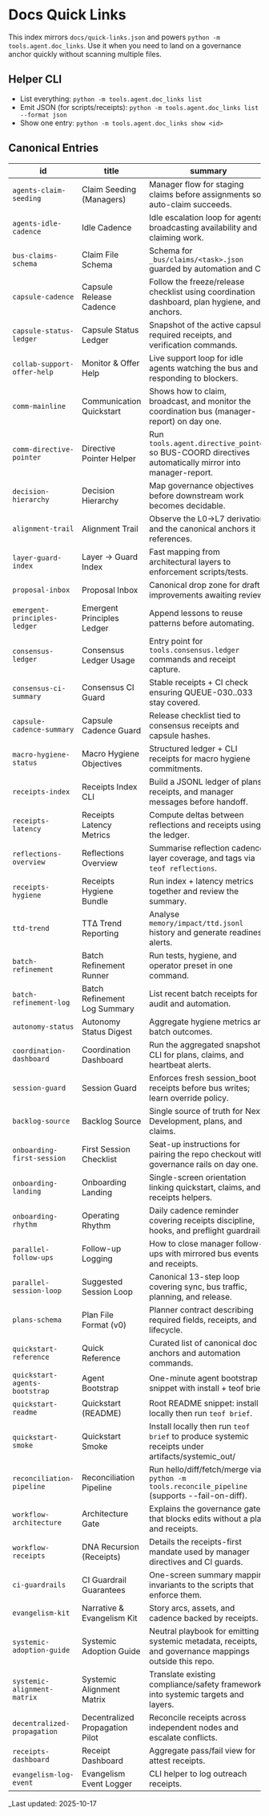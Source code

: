 # Docs Quick Links

This index mirrors `docs/quick-links.json` and powers `python -m tools.agent.doc_links`. Use it when you need to land on a governance anchor quickly without scanning multiple files.

## Helper CLI
- List everything: `python -m tools.agent.doc_links list`
- Emit JSON (for scripts/receipts): `python -m tools.agent.doc_links list --format json`
- Show one entry: `python -m tools.agent.doc_links show <id>`

## Canonical Entries
| id | title | summary | target |
| --- | --- | --- | --- |
| `agents-claim-seeding` | Claim Seeding (Managers) | Manager flow for staging claims before assignments so auto-claim succeeds. | [docs/agents.md#claim-seeding-managers](docs/agents.md#claim-seeding-managers) |
| `agents-idle-cadence` | Idle Cadence | Idle escalation loop for agents broadcasting availability and claiming work. | [docs/agents.md#idle-cadence](docs/agents.md#idle-cadence) |
| `bus-claims-schema` | Claim File Schema | Schema for `_bus/claims/<task>.json` guarded by automation and CI. | [_bus/README.md#claim-file-schema-_busclaimstask_idjson](_bus/README.md#claim-file-schema-_busclaimstask_idjson) |
| `capsule-cadence` | Capsule Release Cadence | Follow the freeze/release checklist using coordination dashboard, plan hygiene, and anchors. | [docs/maintenance/capsule-cadence.md#capsule-release-cadence](docs/maintenance/capsule-cadence.md#capsule-release-cadence) |
| `capsule-status-ledger` | Capsule Status Ledger | Snapshot of the active capsule, required receipts, and verification commands. | [docs/maintenance/capsule-status-ledger.md#capsule-status-ledger](docs/maintenance/capsule-status-ledger.md#capsule-status-ledger) |
| `collab-support-offer-help` | Monitor & Offer Help | Live support loop for idle agents watching the bus and responding to blockers. | [docs/collab-support.md#2-monitor--offer-help](docs/collab-support.md#2-monitor--offer-help) |
| `comm-mainline` | Communication Quickstart | Shows how to claim, broadcast, and monitor the coordination bus (manager-report) on day one. | [.github/AGENT_ONBOARDING.md#communication-quickstart-manager-report-hub](.github/AGENT_ONBOARDING.md#communication-quickstart-manager-report-hub) |
| `comm-directive-pointer` | Directive Pointer Helper | Run `tools.agent.directive_pointer` so BUS-COORD directives automatically mirror into manager-report. | [docs/agents.md#idle-cadence](docs/agents.md#idle-cadence) |
| `decision-hierarchy` | Decision Hierarchy | Map governance objectives before downstream work becomes decidable. | [docs/decision-hierarchy.md](docs/decision-hierarchy.md) |
| `alignment-trail` | Alignment Trail | Observe the L0→L7 derivation and the canonical anchors it references. | [docs/foundation/alignment-trail.md#alignment-trail-l0--l7](docs/foundation/alignment-trail.md#alignment-trail-l0--l7) |
| `layer-guard-index` | Layer → Guard Index | Fast mapping from architectural layers to enforcement scripts/tests. | [docs/reference/layer-guard-index.md](docs/reference/layer-guard-index.md) |
| `proposal-inbox` | Proposal Inbox | Canonical drop zone for draft improvements awaiting review. | [docs/proposals/readme.md#proposal-inbox-docsproposals](docs/proposals/readme.md#proposal-inbox-docsproposals) |
| `emergent-principles-ledger` | Emergent Principles Ledger | Append lessons to reuse patterns before automating. | [governance/core/emergent-principles.jsonl](governance/core/emergent-principles.jsonl) |
| `consensus-ledger` | Consensus Ledger Usage | Entry point for `tools.consensus.ledger` commands and receipt capture. | [docs/consensus/readme.md#usage](docs/consensus/readme.md#usage) |
| `consensus-ci-summary` | Consensus CI Guard | Stable receipts + CI check ensuring QUEUE-030..033 stay covered. | [_report/consensus/summary-latest.json](_report/consensus/summary-latest.json) |
| `capsule-cadence-summary` | Capsule Cadence Guard | Release checklist tied to consensus receipts and capsule hashes. | [_report/capsule/summary-latest.json](_report/capsule/summary-latest.json) |
| `macro-hygiene-status` | Macro Hygiene Objectives | Structured ledger + CLI receipts for macro hygiene commitments. | [_report/usage/macro-hygiene-status.json](_report/usage/macro-hygiene-status.json) |
| `receipts-index` | Receipts Index CLI | Build a JSONL ledger of plans, receipts, and manager messages before handoff. | [docs/automation.md#receipts-index](docs/automation.md#receipts-index) |
| `receipts-latency` | Receipts Latency Metrics | Compute deltas between reflections and receipts using the ledger. | [docs/automation.md#receipts-latency](docs/automation.md#receipts-latency) |
| `reflections-overview` | Reflections Overview | Summarise reflection cadence, layer coverage, and tags via `teof reflections`. | [docs/automation.md#reflections-overview](docs/automation.md#reflections-overview) |
| `receipts-hygiene` | Receipts Hygiene Bundle | Run index + latency metrics together and review the summary. | [docs/automation.md#receipts-hygiene-bundle](docs/automation.md#receipts-hygiene-bundle) |
| `ttd-trend` | TTΔ Trend Reporting | Analyse `memory/impact/ttd.jsonl` history and generate readiness alerts. | [docs/usage/direction-metrics.md#trend-reporting-cli](docs/usage/direction-metrics.md#trend-reporting-cli) |
| `batch-refinement` | Batch Refinement Runner | Run tests, hygiene, and operator preset in one command. | [docs/automation.md#batch-refinement-runner](docs/automation.md#batch-refinement-runner) |
| `batch-refinement-log` | Batch Refinement Log Summary | List recent batch receipts for audit and automation. | [docs/automation.md#batch-refinement-log-summary](docs/automation.md#batch-refinement-log-summary) |
| `autonomy-status` | Autonomy Status Digest | Aggregate hygiene metrics and batch outcomes. | [docs/automation.md#autonomy-status-digest](docs/automation.md#autonomy-status-digest) |
| `coordination-dashboard` | Coordination Dashboard | Run the aggregated snapshot CLI for plans, claims, and heartbeat alerts. | [docs/parallel-codex.md#coordination-dashboard](docs/parallel-codex.md#coordination-dashboard) |
| `session-guard` | Session Guard | Enforces fresh session_boot receipts before bus writes; learn override policy. | [docs/automation/session-guard.md#session-guard](docs/automation/session-guard.md#session-guard) |
| `backlog-source` | Backlog Source | Single source of truth for Next Development, plans, and claims. | [docs/backlog.md#backlog-source-of-truth](docs/backlog.md#backlog-source-of-truth) |
| `onboarding-first-session` | First Session Checklist | Seat-up instructions for pairing the repo checkout with governance rails on day one. | [.github/AGENT_ONBOARDING.md#first-session-checklist](.github/AGENT_ONBOARDING.md#first-session-checklist) |
| `onboarding-landing` | Onboarding Landing | Single-screen orientation linking quickstart, claims, and receipts helpers. | [docs/onboarding/README.md#first-hour-path](docs/onboarding/README.md#first-hour-path) |
| `onboarding-rhythm` | Operating Rhythm | Daily cadence reminder covering receipts discipline, hooks, and preflight guardrails. | [.github/AGENT_ONBOARDING.md#operating-rhythm](.github/AGENT_ONBOARDING.md#operating-rhythm) |
| `parallel-follow-ups` | Follow-up Logging | How to close manager follow-ups with mirrored bus events and receipts. | [docs/parallel-codex.md#follow-up-logging](docs/parallel-codex.md#follow-up-logging) |
| `parallel-session-loop` | Suggested Session Loop | Canonical 13-step loop covering sync, bus traffic, planning, and release. | [docs/parallel-codex.md#suggested-session-loop](docs/parallel-codex.md#suggested-session-loop) |
| `plans-schema` | Plan File Format (v0) | Planner contract describing required fields, receipts, and lifecycle. | [_plans/README.md#file-format-v0](_plans/README.md#file-format-v0) |
| `quickstart-reference` | Quick Reference | Curated list of canonical doc anchors and automation commands. | [docs/reference/quick-reference.md#foundations](docs/reference/quick-reference.md#foundations) |
| `quickstart-agents-bootstrap` | Agent Bootstrap | One-minute agent bootstrap snippet with install + teof brief. | [docs/agents.md#bootstrap-one-minute](docs/agents.md#bootstrap-one-minute) |
| `quickstart-readme` | Quickstart (README) | Root README snippet: install locally then run `teof brief`. | [README.md#quickstart](README.md#quickstart) |
| `quickstart-smoke` | Quickstart Smoke | Install locally then run `teof brief` to produce systemic receipts under artifacts/systemic_out/ | [docs/quickstart.md#quickstart](docs/quickstart.md#quickstart) |
| `reconciliation-pipeline` | Reconciliation Pipeline | Run hello/diff/fetch/merge via `python -m tools.reconcile_pipeline` (supports --fail-on-diff). | [docs/cli.md#reconciliation-pipeline](docs/cli.md#reconciliation-pipeline) |
| `workflow-architecture` | Architecture Gate | Explains the governance gate that blocks edits without a plan and receipts. | [docs/workflow.md#architecture-gate-before-writing-code](docs/workflow.md#architecture-gate-before-writing-code) |
| `workflow-receipts` | DNA Recursion (Receipts) | Details the receipts-first mandate used by manager directives and CI guards. | [docs/workflow.md#dna-recursion-self-improvement-of-the-rules](docs/workflow.md#dna-recursion-self-improvement-of-the-rules) |
| `ci-guardrails` | CI Guardrail Guarantees | One-screen summary mapping invariants to the scripts that enforce them. | [docs/ci-guarantees.md#ci-guardrail-guarantees](docs/ci-guarantees.md#ci-guardrail-guarantees) |
| `evangelism-kit` | Narrative & Evangelism Kit | Story arcs, assets, and cadence backed by receipts. | [docs/evangelism/readme.md#narrative--evangelism-kit](docs/evangelism/readme.md#narrative--evangelism-kit) |
| `systemic-adoption-guide` | Systemic Adoption Guide | Neutral playbook for emitting systemic metadata, receipts, and governance mappings outside this repo. | [docs/automation/systemic-adoption-guide.md#systemic-adoption-guide](docs/automation/systemic-adoption-guide.md#systemic-adoption-guide) |
| `systemic-alignment-matrix` | Systemic Alignment Matrix | Translate existing compliance/safety frameworks into systemic targets and layers. | [docs/automation/systemic-alignment-matrix.md#systemic-alignment-matrix-external-framework-mapping](docs/automation/systemic-alignment-matrix.md#systemic-alignment-matrix-external-framework-mapping) |
| `decentralized-propagation` | Decentralized Propagation Pilot | Reconcile receipts across independent nodes and escalate conflicts. | [docs/automation/decentralized-propagation.md#decentralized-propagation-pilot](docs/automation/decentralized-propagation.md#decentralized-propagation-pilot) |
| `receipts-dashboard` | Receipt Dashboard | Aggregate pass/fail view for attest receipts. | [docs/receipts/index.md#receipt-dashboard](docs/receipts/index.md#receipt-dashboard) |
| `evangelism-log-event` | Evangelism Event Logger | CLI helper to log outreach receipts. | [docs/evangelism/readme.md#logging-outreach](docs/evangelism/readme.md#logging-outreach) |
_Last updated: 2025-10-17
